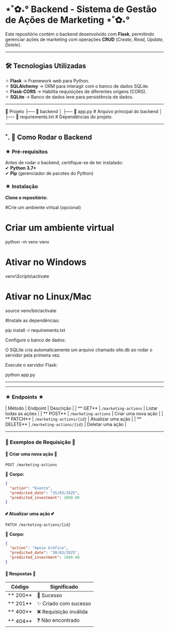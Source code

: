 # ⋆˚✿˖° Backend - Sistema de Gestão de Ações de Marketing ⋆˚✿˖° 

Este repositório contém o backend desenvolvido com **Flask**, permitindo gerenciar ações de marketing com operações **CRUD** (*Create, Read, Update, Delete*).  

---

## 🛠 Tecnologias Utilizadas  
✧ **Flask** → Framework web para Python.  
✧ **SQLAlchemy** → ORM para interagir com o banco de dados SQLite.  
✧ **Flask-CORS** → Habilita requisições de diferentes origens (CORS).  
✧ **SQLite** → Banco de dados leve para persistência de dados.  

---

📂 Projeto
 ├── 📂 backend
 │   ├── 📄 app.py           # Arquivo principal do backend
 │   ├── 📄 requirements.txt # Dependências do projeto



---

## ˚. 🎀  Como Rodar o Backend  

### ★ Pré-requisitos  
Antes de rodar o backend, certifique-se de ter instalado:  
✔ **Python 3.7+**  
✔ **Pip** (gerenciador de pacotes do Python)  

### ★ Instalação  

**Clone o repositório:** 

 #Crie um ambiente virtual (opcional)

# Criar um ambiente virtual
python -m venv venv
# Ativar no Windows
venv\Scripts\activate  
# Ativar no Linux/Mac
source venv/bin/activate 

 #Instale as dependências:

 pip install -r requirements.txt

 Configure o banco de dados:

 O SQLite cria automaticamente um arquivo chamado site.db ao rodar o servidor pela primeira vez.

Execute o servidor Flask:

python app.py


---
---
### ★ Endpoints ★

|  Método  |  Endpoint                     |  Descrição                |
| ** GET**  | `/marketing-actions`           |  Listar todas as ações   |
| ** POST** | `/marketing-actions`           |  Criar uma nova ação     |
| ** PATCH** | `/marketing-actions/{id}`     |  Atualizar uma ação     |
| ** DELETE** | `/marketing-actions/{id}`    |  Deletar uma ação       |

---
### 🌺 Exemplos de Requisição 🌺

#### 🎀 Criar uma nova ação 🎀
```http
POST /marketing-actions
```
📌 **Corpo:**
```json
{
  "action": "Evento",
  "predicted_date": "25/03/2025",
  "predicted_investment": 2000.00
}
```

#### 💕 Atualizar uma ação 💕
```http
PATCH /marketing-actions/{id}
```
📌 **Corpo:**
```json
{
  "action": "Apoio Gráfico",
  "predicted_date": "30/03/2025",
  "predicted_investment": 1800.00
}
```

#### 🌷 Respostas 🌷

|  Código  |  Significado                 |
|------------|------------------------------|
| ** 200** | 🎉 Sucesso                    |
| ** 201** | ✨ Criado com sucesso         |
| ** 400** | ❌ Requisição inválida       |
| ** 404** | ❓ Não encontrado             |

